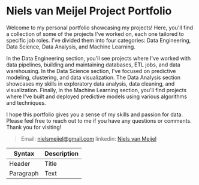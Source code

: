# Niels van Meijel Project Portfolio
Welcome to my personal portfolio showcasing my projects! Here, you'll find a collection of some of the projects I've worked on, each one tailored to specific job roles. I've divided them into four categories: Data Engineering, Data Science, Data Analysis, and Machine Learning.

In the Data Engineering section, you'll see projects where I've worked with data pipelines, building and maintaining databases, ETL jobs, and data warehousing. In the Data Science section, I've focused on predictive modeling, clustering, and data visualization. The Data Analysis section showcases my skills in exploratory data analysis, data cleaning, and visualization. Finally, in the Machine Learning section, you'll find projects where I've built and deployed predictive models using various algorithms and techniques.

I hope this portfolio gives you a sense of my skills and passion for data. Please feel free to reach out to me if you have any questions or comments. Thank you for visiting!

> Email: nielsmeijel@gmail.com
> linkedin: [Niels van Meijel](www.linkedin.com/in/niels-van-meijel-)


| Syntax | Description |
| ----------- | ----------- |
| Header | Title |
| Paragraph | Text |
